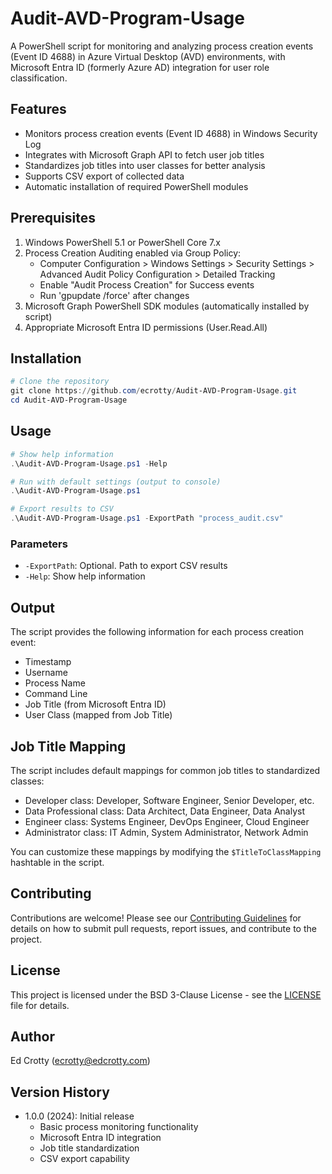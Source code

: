 # Audit-AVD-Program-Usage

A PowerShell script for monitoring and analyzing process creation events (Event ID 4688) in Azure Virtual Desktop (AVD) environments, with Microsoft Entra ID (formerly Azure AD) integration for user role classification.

## Features

- Monitors process creation events (Event ID 4688) in Windows Security Log
- Integrates with Microsoft Graph API to fetch user job titles
- Standardizes job titles into user classes for better analysis
- Supports CSV export of collected data
- Automatic installation of required PowerShell modules

## Prerequisites

1. Windows PowerShell 5.1 or PowerShell Core 7.x
2. Process Creation Auditing enabled via Group Policy:
   - Computer Configuration > Windows Settings > Security Settings > Advanced Audit Policy Configuration > Detailed Tracking
   - Enable "Audit Process Creation" for Success events
   - Run 'gpupdate /force' after changes
3. Microsoft Graph PowerShell SDK modules (automatically installed by script)
4. Appropriate Microsoft Entra ID permissions (User.Read.All)

## Installation

```powershell
# Clone the repository
git clone https://github.com/ecrotty/Audit-AVD-Program-Usage.git
cd Audit-AVD-Program-Usage
```

## Usage

```powershell
# Show help information
.\Audit-AVD-Program-Usage.ps1 -Help

# Run with default settings (output to console)
.\Audit-AVD-Program-Usage.ps1

# Export results to CSV
.\Audit-AVD-Program-Usage.ps1 -ExportPath "process_audit.csv"
```

### Parameters

- `-ExportPath`: Optional. Path to export CSV results
- `-Help`: Show help information

## Output

The script provides the following information for each process creation event:

- Timestamp
- Username
- Process Name
- Command Line
- Job Title (from Microsoft Entra ID)
- User Class (mapped from Job Title)

## Job Title Mapping

The script includes default mappings for common job titles to standardized classes:

- Developer class: Developer, Software Engineer, Senior Developer, etc.
- Data Professional class: Data Architect, Data Engineer, Data Analyst
- Engineer class: Systems Engineer, DevOps Engineer, Cloud Engineer
- Administrator class: IT Admin, System Administrator, Network Admin

You can customize these mappings by modifying the `$TitleToClassMapping` hashtable in the script.

## Contributing

Contributions are welcome! Please see our [Contributing Guidelines](CONTRIBUTING.md) for details on how to submit pull requests, report issues, and contribute to the project.

## License

This project is licensed under the BSD 3-Clause License - see the [LICENSE](LICENSE) file for details.

## Author

Ed Crotty (ecrotty@edcrotty.com)

## Version History

- 1.0.0 (2024): Initial release
  - Basic process monitoring functionality
  - Microsoft Entra ID integration
  - Job title standardization
  - CSV export capability

